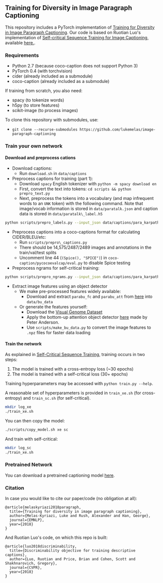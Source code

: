 ## Training for Diversity in Image Paragraph Captioning

This repository includes a PyTorch implementation of [Training for Diversity in Image Paragraph Captioning](). Our code is based on Ruotian Luo's implementation of [Self-critical Sequence Training for Image Captioning](https://arxiv.org/abs/1612.00563), available [here.](https://github.com/ruotianluo/self-critical.pytorch). 

### Requirements
* Python 2.7 (because coco-caption does not support Python 3)
* PyTorch 0.4 (with torchvision)
* cider (already included as a submodule)
* coco-caption (already included as a submodule)

If training from scratch, you also need:
* spacy (to tokenize words)
* h5py (to store features)
* scikit-image (to process images) 

To clone this repository with submodules, use:
* `git clone --recurse-submodules https://github.com/lukemelas/image-paragraph-captioning`

### Train your own network
#### Download and preprocess cations

* Download captions:
  *  Run `download.sh` in `data/captions`
* Preprocess captions for training (part 1): 
  * Download `spacy` English tokenizer with `python -m spacy download en`
  * First, convert the text into tokens: `cd scripts && python prepro_text.py`
  * Next, preprocess the tokens into a vocabulary (and map infrequent words to an `UNK` token) with the following command. Note that image/vocab information is stored in `data/paratalk.json` and caption data is stored in `data/paratalk\_label.h5`
```bash
python scripts/prepro_labels.py --input_json data/captions/para_karpathy_format.json --output_json data/paratalk.json --output_h5 data/paratalk
```
* Preprocess captions into a coco-captions format for calculating CIDER/BLEU/etc: 
  *  Run `scripts/prepro\_captions.py`
  *  There should be 14,575/2487/2489 images and annotations in the train/val/test splits
  *  Uncomment line 44 (`(Spice(), "SPICE")`) in `coco-caption/pycocoevalcap/eval.py` to disable Spice testing
* Preprocess ngrams for self-critical training:
```bash
python scripts/prepro_ngrams.py --input_json data/captions/para_karpathy_format.json --dict_json data/paratalk.json --output_pkl data/para_train --split train
```
* Extract image features using an object detector
  * We make pre-processed features widely available:
    * Download and extract `parabu_fc` and `parabu_att` from [here](https://drive.google.com/drive/folders/1lgdHmU6osXt4BObnhHS6tPqnkedwnHLD?usp=sharing) into `data/bu_data` 
  * Or generate the features yourself:
    * Download the [Visual Genome Dataset](https://visualgenome.org/api/v0/api_home.html)
    * Apply the bottom-up attention object detector [here](https://github.com/peteanderson80/bottom-up-attention) made by Peter Anderson.
    * Use `scripts/make_bu_data.py` to convert the image features to `.npz` files for faster data loading

#### Train the network

As explained in [Self-Critical Sequence Training](https://arxiv.org/abs/1612.00563), training occurs in two steps:
1. The model is trained with a cross-entropy loss (~30 epochs)
2. The model is trained with a self-critical loss (30+ epochs)

Training hyperparameters may be accessed with `python train.py --help`. 

A reasonable set of hyperparameters is provided in `train_xe.sh` (for cross-entropy) and `train_sc.sh` (for self-critical). 
```bash 
mkdir log_xe
./train_xe.sh 
```

You can then copy the model:
```bash
./scripts/copy_model.sh xe sc
```

And train with self-critical:
```bash
mkdir log_sc
./train_xe.sh 
```

### Pretrained Network
You can download a pretrained captioning model [here](https://www.dropbox.com/s/ls9hupvzbg93c8r/topdown_sc_alpha_2.0.zip). 

### Citation
In case you would like to cite our paper/code (no obligation at all): 
```
@article{melaskyriazi2018paragraph, 
  title={Training for diversity in image paragraph captioning},
  author={Melas-Kyriazi, Luke and Rush, Alexander and Han, George},
  journal={EMNLP},
  year={2018}
}     
```
And Ruotian Luo's code, on which this repo is built:
```
@article{luo2018discriminability,
  title={Discriminability objective for training descriptive captions},
  author={Luo, Ruotian and Price, Brian and Cohen, Scott and Shakhnarovich, Gregory},
  journal={CVPR},
  year={2018}
}
```
